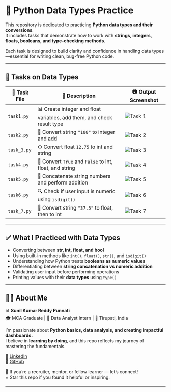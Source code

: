 # 🧠 Python Data Types Practice  

This repository is dedicated to practicing **Python data types and their conversions**.  
It includes tasks that demonstrate how to work with **strings, integers, floats, booleans, and type-checking methods**.  

Each task is designed to build clarity and confidence in handling data types—essential for writing clean, bug-free Python code.  

---

## 📂 Tasks on Data Types

| 🧪 Task File   | 📄 Description                                                        | 📷 Output Screenshot       |
|---------------|------------------------------------------------------------------------|----------------------------|
| `task1.py`    | 📊 Create integer and float variables, add them, and check result type | ![Task 1](task1.png)       |
| `task2.py`    | 🔢 Convert string `"100"` to integer and add                           | ![Task 2](task2.png)       |
| `task_3.py`   | ⚙️ Convert float `12.75` to int and string                             | ![Task 3](task_3.png)      |
| `task4.py`    | 🔁 Convert `True` and `False` to int, float, and string                | ![Task 4](task4.png)       |
| `task5.py`    | 🔗 Concatenate string numbers and perform addition                     | ![Task 5](task5.png)       |
| `task6.py`    | 🔍 Check if user input is numeric using `isdigit()`                    | ![Task 6](task6.png)       |
| `task_7.py`   | 🔄 Convert string `"37.5"` to float, then to int                       | ![Task 7](task_7.png)      |

---

## ✅ What I Practiced with Data Types  

- Converting between **str, int, float, and bool**  
- Using built-in methods like `int()`, `float()`, `str()`, and `isdigit()`  
- Understanding how Python treats **booleans as numeric values**  
- Differentiating between **string concatenation vs numeric addition**  
- Validating user input before performing operations  
- Printing values with their **data types** using `type()`  

---

## 👨‍💻 About Me  

**📊 Sunil Kumar Reddy Punnati**  
🎓 MCA Graduate | 💼 Data Analyst Intern | 📍 Tirupati, India  

I’m passionate about **Python basics, data analysis, and creating impactful dashboards.**  
I believe in **learning by doing**, and this repo reflects my journey of mastering the fundamentals.  

🔗 [LinkedIn](https://www.linkedin.com/in/sunilkumarreddypunnati)  
🔗 [GitHub](https://github.com/sunilkumarreddypunnati)  

🙌 If you’re a recruiter, mentor, or fellow learner — let’s connect!  
⭐ Star this repo if you found it helpful or inspiring.  

---
